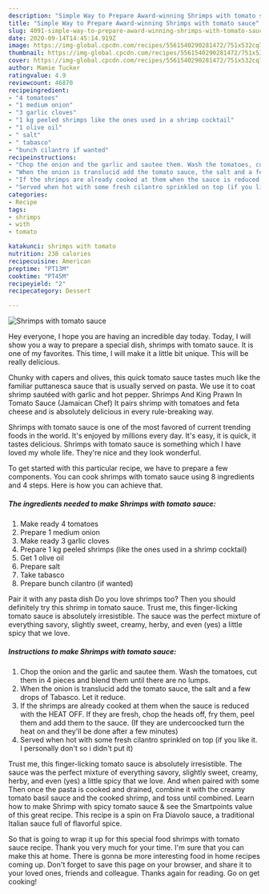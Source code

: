 ```yaml
---
description: "Simple Way to Prepare Award-winning Shrimps with tomato sauce"
title: "Simple Way to Prepare Award-winning Shrimps with tomato sauce"
slug: 4091-simple-way-to-prepare-award-winning-shrimps-with-tomato-sauce
date: 2020-09-14T14:45:14.919Z
image: https://img-global.cpcdn.com/recipes/5561540290281472/751x532cq70/shrimps-with-tomato-sauce-recipe-main-photo.jpg
thumbnail: https://img-global.cpcdn.com/recipes/5561540290281472/751x532cq70/shrimps-with-tomato-sauce-recipe-main-photo.jpg
cover: https://img-global.cpcdn.com/recipes/5561540290281472/751x532cq70/shrimps-with-tomato-sauce-recipe-main-photo.jpg
author: Mamie Tucker
ratingvalue: 4.9
reviewcount: 46870
recipeingredient:
- "4 tomatoes"
- "1 medium onion"
- "3 garlic cloves"
- "1 kg peeled shrimps like the ones used in a shrimp cocktail"
- "1 olive oil"
- " salt"
- " tabasco"
- "bunch cilantro if wanted"
recipeinstructions:
- "Chop the onion and the garlic and sautee them. Wash the tomatoes, cut them in 4 pieces and blend them until there are no lumps."
- "When the onion is translucid add the tomato sauce, the salt and a few drops of Tabasco. Let it reduce."
- "If the shrimps are already cooked at them when the sauce is reduced with the HEAT OFF. If they are fresh, chop the heads off, fry them, peel them and add them to the sauce. (If they are undercoocked turn the heat on and they&#39;ll be done after a few minutes)"
- "Served when hot with some fresh cilantro sprinkled on top (if you like it. I personally don&#39;t so i didn&#39;t put it)"
categories:
- Recipe
tags:
- shrimps
- with
- tomato

katakunci: shrimps with tomato 
nutrition: 238 calories
recipecuisine: American
preptime: "PT13M"
cooktime: "PT45M"
recipeyield: "2"
recipecategory: Dessert

---
```



![Shrimps with tomato sauce](https://img-global.cpcdn.com/recipes/5561540290281472/751x532cq70/shrimps-with-tomato-sauce-recipe-main-photo.jpg)

Hey everyone, I hope you are having an incredible day today. Today, I will show you a way to prepare a special dish, shrimps with tomato sauce. It is one of my favorites. This time, I will make it a little bit unique. This will be really delicious.

Chunky with capers and olives, this quick tomato sauce tastes much like the familiar puttanesca sauce that is usually served on pasta. We use it to coat shrimp sautéed with garlic and hot pepper. Shrimps And King Prawn In Tomato Sauce (Jamaican Chef) It pairs shrimp with tomatoes and feta cheese and is absolutely delicious in every rule-breaking way.

Shrimps with tomato sauce is one of the most favored of current trending foods in the world. It's enjoyed by millions every day. It's easy, it is quick, it tastes delicious. Shrimps with tomato sauce is something which I have loved my whole life. They're nice and they look wonderful.


To get started with this particular recipe, we have to prepare a few components. You can cook shrimps with tomato sauce using 8 ingredients and 4 steps. Here is how you can achieve that.

<!--inarticleads1-->

##### The ingredients needed to make Shrimps with tomato sauce:

1. Make ready 4 tomatoes
1. Prepare 1 medium onion
1. Make ready 3 garlic cloves
1. Prepare 1 kg peeled shrimps (like the ones used in a shrimp cocktail)
1. Get 1 olive oil
1. Prepare  salt
1. Take  tabasco
1. Prepare bunch cilantro (if wanted)


Pair it with any pasta dish Do you love shrimps too? Then you should definitely try this shrimp in tomato sauce. Trust me, this finger-licking tomato sauce is absolutely irresistible. The sauce was the perfect mixture of everything savory, slightly sweet, creamy, herby, and even (yes) a little spicy that we love. 

<!--inarticleads2-->

##### Instructions to make Shrimps with tomato sauce:

1. Chop the onion and the garlic and sautee them. Wash the tomatoes, cut them in 4 pieces and blend them until there are no lumps.
1. When the onion is translucid add the tomato sauce, the salt and a few drops of Tabasco. Let it reduce.
1. If the shrimps are already cooked at them when the sauce is reduced with the HEAT OFF. If they are fresh, chop the heads off, fry them, peel them and add them to the sauce. (If they are undercoocked turn the heat on and they&#39;ll be done after a few minutes)
1. Served when hot with some fresh cilantro sprinkled on top (if you like it. I personally don&#39;t so i didn&#39;t put it)


Trust me, this finger-licking tomato sauce is absolutely irresistible. The sauce was the perfect mixture of everything savory, slightly sweet, creamy, herby, and even (yes) a little spicy that we love. And when paired with some Then once the pasta is cooked and drained, combine it with the creamy tomato basil sauce and the cooked shrimp, and toss until combined. Learn how to make Shrimp with spicy tomato sauce &amp; see the Smartpoints value of this great recipe. This recipe is a spin on Fra Diavolo sauce, a traditional Italian sauce full of flavorful spice. 

So that is going to wrap it up for this special food shrimps with tomato sauce recipe. Thank you very much for your time. I'm sure that you can make this at home. There is gonna be more interesting food in home recipes coming up. Don't forget to save this page on your browser, and share it to your loved ones, friends and colleague. Thanks again for reading. Go on get cooking!
